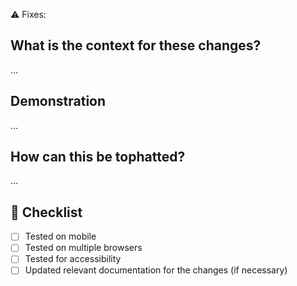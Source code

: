 <!--
  ☝️ How to write a good PR title:
  - Prefix it with the type of PR, e.g. [feature|bugfix|chore]
  - Start with a verb, for example: Add, Delete, Improve, Fix
  - Prefix it with [WIP] while it’s a work in progress
-->
⚠️ Fixes: <!-- Paste a link to the relevant issue here (if one exists) -->

## What is the context for these changes?
<!-- Share what you're adding, and if necessary, the path you chose and why. -->

...

## Demonstration

<!--
  Showcase what you've created!

  - Before / after screenshots are appreciated for UI changes.
  - Videos may help better explain the changes being made in larger codebase changes.
  - If you include an animated gif showing your change, wrapping it in a details tag is recommended. Gifs usually autoplay, which can cause accessibility issues for people reviewing your PR:

    <details>
      <summary>Summary of your gif(s)</summary>
      <img src="..." alt="Description of what the gif shows">
    </details>
-->

...

<!-- ℹ️ Delete the following for small / trivial changes -->

## How can this be tophatted?
<!--
  Give as much information as needed to test the changes introduced in this PR.
-->

...

## 🎩 Checklist
<!--
  If any of the following are not relevant you may strike them out using the ~ character before and after the checklist item's label.
-->

- [ ] Tested on mobile
- [ ] Tested on multiple browsers
- [ ] Tested for accessibility
- [ ] Updated relevant documentation for the changes (if necessary)
